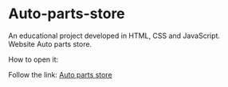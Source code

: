 # Auto-parts-store

An educational project developed in HTML, CSS and JavaScript.<br>
Website Auto parts store.

How to open it:

Follow the link: <a href="https://yauhenimalakhouski.github.io/Auto-parts-store/" target="_blank">Auto parts store</a> 
